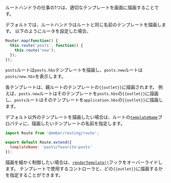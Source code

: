<!--
One job of a route handler is rendering the appropriate template to the screen.
-->

ルートハンドラの仕事の1つは、適切なテンプレートを画面に描画することです。

<!--
By default, a route handler will render the template with the same name as the
route. Take this router:
-->

デフォルトでは、ルートハンドラはルートと同じ名前のテンプレートを描画します。
以下のようにルータを設定した場合、

```app/router.js
Router.map(function() {
  this.route('posts', function() {
    this.route('new');
  });
});
```

<!--
Here, the `posts` route will render the `posts.hbs` template, and
the `posts.new` route will render `posts/new.hbs`.
-->

`posts`ルートは`posts.hbs`テンプレートを描画し、`posts.new`ルートは`posts/new.hbs`を表示します。

<!--
Each template will be rendered into the `{{outlet}}` of its parent route's
template. For example, the `posts.new` route will render its template into the
`posts.hbs`'s `{{outlet}}`, and the `posts` route will render its template into
the `application.hbs`'s `{{outlet}}`.
-->

各テンプレートは、親ルートのテンプレートの`{{outlet}}`に描画されます。
例えば、`posts.new`ルートはそのテンプレートを`posts.hbs`の`{{outlet}}`に描画し、`posts`ルートはそのテンプレートを`application.hbs`の`{{outlet}}`に描画します。

<!--
If you want to render a template other than the default one, set the route's [`templateName`](https://www.emberjs.com/api/ember/release/classes/Route/properties/templateName?anchor=templateName) property to the name of
the template you want to render instead.
-->

デフォルト以外のテンプレートを描画したい場合は、ルートの[`templateName`](https://www.emberjs.com/api/ember/release/classes/Route/properties/templateName?anchor=templateName)プロパティに、描画したいテンプレートの名前を指定します。

```app/routes/posts.js
import Route from '@ember/routing/route';

export default Route.extend({
  templateName: 'posts/favorite-posts'
});
```

<!--
You can override the [`renderTemplate()`](https://www.emberjs.com/api/ember/release/classes/Route/methods/renderTemplate?anchor=renderTemplate) hook if you want finer control over template rendering.
Among other things, it allows you to choose the controller used to configure the template and specific outlet to render it into.
-->

描画を細かく制御したい場合は、[`renderTemplate()`](https://www.emberjs.com/api/ember/release/classes/Route/methods/renderTemplate?anchor=renderTemplate)フックをオーバーライドします。
テンプレートで使用するコントローラと、どの`{{outlet}}`に描画するかを指定することができます。
